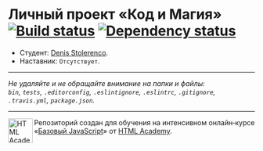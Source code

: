 # Личный проект «Код и Магия» [![Build status][travis-image]][travis-url] [![Dependency status][dependency-image]][dependency-url]

* Студент: [Denis Stolerenco](https://up.htmlacademy.ru/javascript/6/user/244397).
* Наставник: `Отсутствует`.

---

_Не удаляйте и не обращайте внимание на папки и файлы:_<br>
_`bin`, `tests`, `.editorconfig`, `.eslintignore`, `.eslintrc`, `.gitignore`, `.travis.yml`, `package.json`._

---

<a href="https://htmlacademy.ru/intensive/javascript"><img align="left" width="50" height="50" title="HTML Academy" src="https://up.htmlacademy.ru/static/img/intensive/javascript/logo-for-github.svg"></a>

Репозиторий создан для обучения на интенсивном онлайн‑курсе «[Базовый JavaScript](https://htmlacademy.ru/intensive/javascript)» от [HTML Academy](https://htmlacademy.ru).

[travis-image]: https://travis-ci.org/htmlacademy-javascript/244397-code-and-magick.svg?branch=master
[travis-url]: https://travis-ci.org/htmlacademy-javascript/244397-code-and-magick
[dependency-image]: https://david-dm.org/htmlacademy-javascript/244397-code-and-magick.svg?style=flat-square
[dependency-url]: https://david-dm.org/htmlacademy-javascript/244397-code-and-magick
